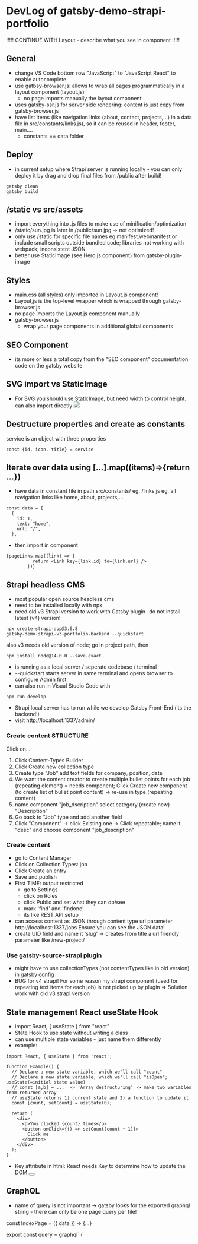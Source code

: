 # DevLog of gatsby-demo-strapi-portfolio


!!!!!
CONTINUE WITH Layout - describe what you see in component
!!!!!

## General

- change VS Code bottom row "JavaScript" to "JavaScript React" to enable autocomplete
- use gatbsy-browser.js: allows to wrap all pages programmatically in a layout component (layout.js)
  - no page imports manually the layout component
- uses gatsby-ssr.js for server side rendering: content is just copy from gatsby-browser.js
- have list items (like navigation links (about, contact, projects,...) in a data file in src/constants/links.js), so it can be reused in header, footer, main....
  - constants == data folder

## Deploy
- in current setup where Strapi server is running locally - you can only deploy it by drag and drop final files from /public after build!
```
gatsby clean
gatsby build
```

## /static vs src/assets
- import everything into .js files to make use of minification/optimization
- /static/sun.jpg is later in /public/sun.jpg -> not optimized!
- only use /static for specific file names eg manifest.webmanifest or include small scripts outside bundled code; libraries not working with webpack; inconsistent JSON
- better use StaticImage (see Hero.js component) from gatsby-plugin-image

## Styles
- main.css (all styles) only imported in Layout.js component!
- Layout,js is the top-level wrapper which is wrapped through gatsby-browser.js
- no page imports the Layout.js component manually
- gatsby-browser.js
    - wrap your page components in additional global components


## SEO Component
- its more or less a total copy from the "SEO component" documentation code on the gatsby website


## SVG import vs StaticImage

- For SVG you should use StaticImage, but need width to control height. can also import directly <img src={heroImg}>


## Destructure properties and create as constants

service is an object with three properties
```
const {id, icon, title} = service
```

## Iterate over data using [...].map((items)=>{return ...})

- have data in constant file in path src/constants/ eg. /links.js eg, all navigation links like home, about, projects,...

```
const data = [
  {
    id: 1,
    text: "home",
    url: "/",
  },
```

- then import in component

```
{pageLinks.map((link) => {
          return <Link key={link.id} to={link.url} />
        })}
```


## Strapi headless CMS
- most popular open source headless cms
- need to be installed locally with npx
- need old v3 Strapi version to work with Gatsby plugin -do not install latest (v4) version!
```
npx create-strapi-app@3.6.8
gatsby-demo-strapi-v3-portfolio-backend --quickstart
```

also v3 needs old version of node; go in project path, then
```
npm install node@14.0.0 --save-exact
```
- is running as a local server / seperate codebase / terminal
- --quickstart starts server in same terminal and opens browser to configure Admin first
- can also run in Visual Studio Code with     
```
npm run develop
```
- Strapi local server has to run while we develop Gatsby Front-End (its the backend!)
- visit http://localhost:1337/admin/

### Create content STRUCTURE
Click on...
1. Click Content-Types Builder
2. Click Create new collection type
3. Create type "Job" add text fields for company, position, date
4. We want the content creator to create multiple bullet points for each job (repeating element) = needs component; Click Create new component (to create list of bullet point content) -> re-use in type (repeating content)
5. name component "job_dscription" select category (create new) "Description"
6. Go back to "Job" type and add another field
7. Click "Component" -> click Existing one -> Click repeatable;
name it "desc" and choose component "job_description"

### Create content
- go to Content Manager 
- Click on Collection Types: job
- Click Create an entry
- Save and publish
- First TIME: output restricted
    - go to Settings
    - click on Roles
    - click Public and set what they can do/see
    - mark 'find' and 'findone' 
    - its like REST API setup 
- can access content as JSON through content type url parameter
    http://localhost:1337/jobs
    Ensure you can see the JSON data!
- create UID field and name it 'slug' -> creates from title a url friendly parameter like /new-project/


### Use gatsby-source-strapi plugin
- might have to use collectionTypes (not contentTypes like in old version) in gatsby config
- BUG for v4 strapi! For some reason my strapi component (used for repeating text items for each job) is not picked up by plugin 
  => Solution work with old v3 strapi version

## State management React useState Hook
- import React, { useState } from "react"
- State Hook to use state without writing a class
- can use multiple state variables - just name them differently
- example:
```
import React, { useState } from 'react';

function Example() {
  // Declare a new state variable, which we'll call "count"
  // Declare a new state variable, which we'll call "isOpen"; useState(=initial state value)
  // const [a,b] = ...  -> 'Array destructuring' -> make two variables from returned array
  // useState returns 1) current state and 2) a function to update it
  const [count, setCount] = useState(0);

  return (
    <div>
      <p>You clicked {count} times</p>
      <button onClick={() => setCount(count + 1)}>
        Click me
      </button>
    </div>
  );
}
```


- Key attribute in html: React needs Key to determine how to update the DOM
  <button key={index}>


## GraphQL
-  name of query is not important -> gatsby looks for the exported graphql string - there can only be one page query per file!

  const IndexPage = ({ data }) => {...}
  
  export const query = graphql`
    {
